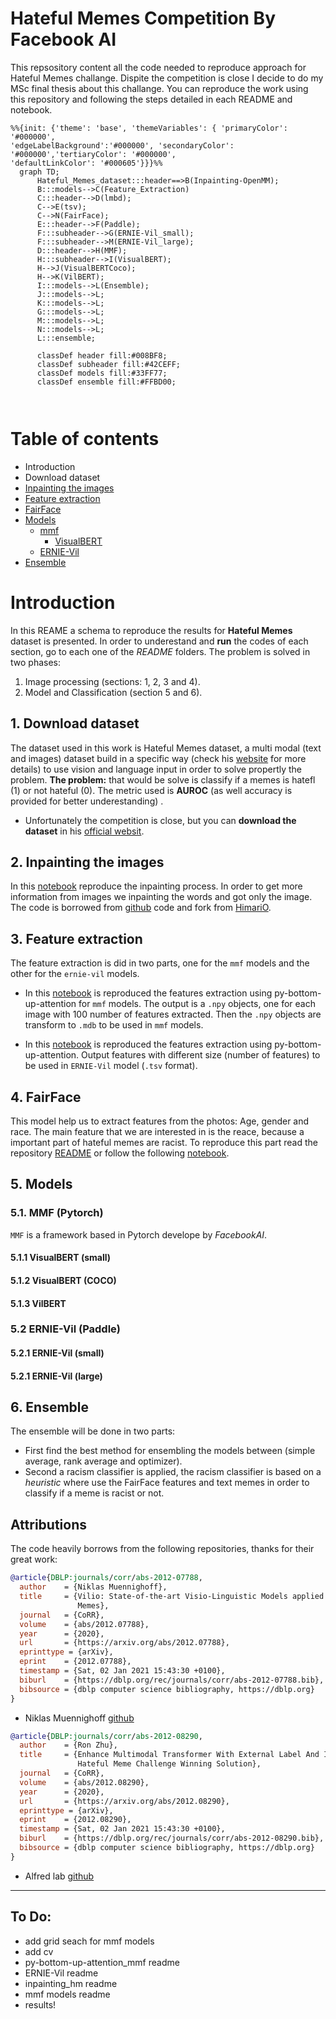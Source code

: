 # Hateful Memes Competition By Facebook AI

This repsository content all the code needed to reproduce approach for Hateful Memes challange. Dispite the competition is close I decide to do my MSc final thesis about this challange. You can reproduce the work using this repository and following the steps detailed in each README and notebook.




```mermaid
%%{init: {'theme': 'base', 'themeVariables': { 'primaryColor': '#000000', 
'edgeLabelBackground':'#000000', 'secondaryColor': '#000000','tertiaryColor': '#000000',
'defaultLinkColor': '#000605'}}}%%
  graph TD;
      Hateful_Memes_dataset:::header==>B(Inpainting-OpenMM);
      B:::models-->C(Feature_Extraction)
      C:::header-->D(lmbd);
      C-->E(tsv);
      C-->N(FairFace);
      E:::header-->F(Paddle);
      F:::subheader-->G(ERNIE-Vil_small);
      F:::subheader-->M(ERNIE-Vil_large);
      D:::header-->H(MMF);
      H:::subheader-->I(VisualBERT);
      H-->J(VisualBERTCoco);
      H-->K(VilBERT);
      I:::models-->L(Ensemble);
      J:::models-->L;
      K:::models-->L;
      G:::models-->L;
      M:::models-->L;
      N:::models-->L;
      L:::ensemble;
      
      classDef header fill:#008BF8;
      classDef subheader fill:#42CEFF;
      classDef models fill:#33FF77;
      classDef ensemble fill:#FFBD00;

      
```


# Table of contents

- Introduction
- Download dataset
- [Inpainting the images](##-1.-Inpainting-the-image)
- [Feature extraction](##-2.-Feature-extraction)
- [FairFace](##-3.-FairFace)
- [Models](##4.-Models)
  - [mmf](###-4.1.-MMF-(Pytorch))
    - [VisualBERT](####-4.1.1-VisualBERT-(small))
  - [ERNIE-Vil](###-4.2-ERNIE-Vil-(Paddle))
- [Ensemble](##-5.-Ensemble:)




# Introduction

In this REAME a schema to reproduce the results for **Hateful Memes** dataset is presented. In order to underestand and **run** the codes of each section, go to each one of the *README* folders.
The problem is solved in two phases:
  1. Image processing (sections: 1, 2, 3 and 4).
  2. Model and Classification (section 5 and 6).

## 1. Download dataset

The dataset used in this work is Hateful Memes dataset, a multi modal (text and images) dataset build in a specific way (check his [website](https://ai.facebook.com/blog/hateful-memes-challenge-and-data-set/) for more details) to use vision and language input in order to solve propertly the problem.
**The problem:** that would be solve is classify if a memes is hatefl (1) or not hateful (0). The metric used is **AUROC** (as well accuracy is provided for better underestanding) .

* Unfortunately the competition is close, but you can **download the dataset** in his [official websit](https://hatefulmemeschallenge.com).

## 2. Inpainting the images

In this [notebook](https://colab.research.google.com/drive/1XBiNhKOV4uv532swUWaXcT_VatU7qGl2#scrollTo=JOlHTcZBv-2B) reproduce the inpainting process. In order to get more information from images we inpainting the words and got only the image. The code is borrowed from [github](https://github.com/HimariO/mmdetection-meme.git) code and fork from [HimariO](https://github.com/HimariO).

## 3. Feature extraction 

The feature extraction is did in two parts, one for the `mmf` models and the other for the `ernie-vil` models.

- In this [notebook](https://colab.research.google.com/drive/1y8RBKamXcWKSRxYTwj4vJpYl0RtXhNoy) is reproduced the features extraction using py-bottom-up-attention for `mmf` models. The output is a `.npy` objects, one for each image with 100 number of features extracted. Then the `.npy` objects are transform to `.mdb` to be used in `mmf` models.
 
- In this [notebook](https://colab.research.google.com/drive/1IJt5ViL6tG205209EyGwGp435rIH_tzW) is reproduced the features extraction using py-bottom-up-attention. Output features with different size (number of features) to be used in `ERNIE-Vil` model (`.tsv` format).

## 4. FairFace 

This model help us to extract features from the photos: Age, gender and race. The main feature that we are interested in is the reace, because a important part of hateful memes are racist.
To reproduce this part read the repository [README](https://github.com/JanLeyva/approach_TFM/tree/master/feature_extraction/FairFace_features) or follow the following [notebook](https://github.com/JanLeyva/approach_TFM/blob/master/feature_extraction/FairFace_features/FairFace_features.ipynb).



## 5. Models
### 5.1. MMF (Pytorch)
`MMF` is a framework based in Pytorch develope by *FacebookAI*. 

  #### 5.1.1 VisualBERT (small)
  #### 5.1.2 VisualBERT (COCO)
  #### 5.1.3 VilBERT


### 5.2 ERNIE-Vil (Paddle)
  #### 5.2.1 ERNIE-Vil (small)
  #### 5.2.1 ERNIE-Vil (large)

## 6. Ensemble

The ensemble will be done in two parts:
- First find the best method for ensembling the models between (simple average, rank average and optimizer).
- Second a racism classifier is applied, the racism classifier is based on a *heuristic* where use the FairFace features and text memes in order to classify if a meme is racist or not.



## Attributions

The code heavily borrows from the following repositories, thanks for their great work:

```BibTeX
@article{DBLP:journals/corr/abs-2012-07788,
  author    = {Niklas Muennighoff},
  title     = {Vilio: State-of-the-art Visio-Linguistic Models applied to Hateful
               Memes},
  journal   = {CoRR},
  volume    = {abs/2012.07788},
  year      = {2020},
  url       = {https://arxiv.org/abs/2012.07788},
  eprinttype = {arXiv},
  eprint    = {2012.07788},
  timestamp = {Sat, 02 Jan 2021 15:43:30 +0100},
  biburl    = {https://dblp.org/rec/journals/corr/abs-2012-07788.bib},
  bibsource = {dblp computer science bibliography, https://dblp.org}
}
```
* Niklas Muennighoff [github](https://github.com/Muennighoff/vilio)

```BibTeX
@article{DBLP:journals/corr/abs-2012-08290,
  author    = {Ron Zhu},
  title     = {Enhance Multimodal Transformer With External Label And In-Domain Pretrain:
               Hateful Meme Challenge Winning Solution},
  journal   = {CoRR},
  volume    = {abs/2012.08290},
  year      = {2020},
  url       = {https://arxiv.org/abs/2012.08290},
  eprinttype = {arXiv},
  eprint    = {2012.08290},
  timestamp = {Sat, 02 Jan 2021 15:43:30 +0100},
  biburl    = {https://dblp.org/rec/journals/corr/abs-2012-08290.bib},
  bibsource = {dblp computer science bibliography, https://dblp.org}
}
```
* Alfred lab [github](https://github.com/HimariO/HatefulMemesChallenge)


----------------------------------------------------
## To Do:
* add grid seach for mmf models
* add cv
* py-bottom-up-attention_mmf readme
* ERNIE-Vil readme
* inpainting_hm readme
* mmf models readme
* results!